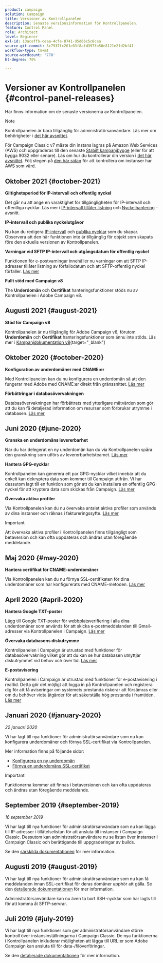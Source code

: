 ```yaml
---
product: campaign
solution: Campaign
title: Versioner av Kontrollpanelen
description: Senaste versionsinformation för Kontrollpanelen.
feature: Control Panel
role: Architect
level: Beginner
exl-id: 13aceffb-ceaa-4cfe-8741-95d66c5c6caa
source-git-commit: 5c7937fc201e83f8afd3973b50e8121e2fd2bf41
workflow-type: tm+mt
source-wordcount: '778'
ht-degree: 70%

---
```


# Versioner av Kontrollpanelen {#control-panel-releases}

Här finns information om de senaste versionerna av Kontrollpanelen.

>[!NOTE]
>
>Kontrollpanelen är bara tillgänglig för administratörsanvändare. Läs mer om behörigheter i [det här avsnittet](https://experienceleague.adobe.com/docs/control-panel/using/discover-control-panel/managing-permissions.html?lang=sv#discover-control-panel).
>
>För Campaign Classic v7 måste din instans lagras på Amazon Web Services (AWS) och uppgraderas till den senaste [Stabilt kampanjbygge](https://experienceleague.adobe.com/docs/campaign-classic/using/release-notes/rn-overview.html?lang=sv#rn-statuses) (eller för att bygga 9032 eller senare). Läs om hur du kontrollerar din version i [det här avsnittet](https://experienceleague.adobe.com/docs/campaign-classic/using/getting-started/starting-with-adobe-campaign/launching-adobe-campaign.html?lang=sv#getting-your-campaign-version). Följ stegen på [den här sidan](faq.md#hosted-aws) för att kontrollera om instanser har AWS som värd.

## Oktober 2021 {#october-2021}

**Giltighetsperiod för IP-intervall och offentlig nyckel**

Det går nu att ange en varaktighet för tillgängligheten för IP-intervall och offentliga nycklar. Läs mer i [IP-intervall tillåter listning](sftp/using/ip-range-allow-listing.md#adding-ip-addresses-allow-list) och [Nyckelhantering](sftp/using/key-management.md#installing-ssh-key) -avsnitt.

**IP-intervall och publika nyckelutgåvor**

Nu kan du redigera [IP-intervall](sftp/using/ip-range-allow-listing.md#editing-ip-ranges) och [publika nycklar](sftp/using/key-management.md#editing-public-keys) som du skapar. Observera att den här funktionen inte är tillgänglig för objekt som skapats före den aktuella versionen av Kontrollpanelen.

**Varningar vid SFTP IP-intervall och utgångsdatum för offentlig nyckel**

Funktionen för e-postvarningar innehåller nu varningar om att SFTP IP-adresser tillåter listning av förfallodatum och att SFTP-offentlig nyckel förfaller. [Läs mer](performance-monitoring/using/email-alerting.md)

**Fullt stöd med Campaign v8**

The **Underdomän** och **Certifikat** hanteringsfunktioner stöds nu av Kontrollpanelen i Adobe Campaign v8.

## Augusti 2021 {#august-2021}

**Stöd för Campaign v8**

Kontrollpanelen är nu tillgänglig för Adobe Campaign v8, förutom **Underdomän** och **Certifikat** hanteringsfunktioner som ännu inte stöds. Läs mer i [Kampanjdokumentation v8](https://experienceleague.adobe.com/docs/campaign/campaign-v8/deploy/self-service.html){target=&quot;_blank&quot;}

## Oktober 2020 {#october-2020}

**Konfiguration av underdomäner med CNAME:er**

Med Kontrollpanelen kan du nu konfigurera en underdomän så att den fungerar med Adobe med CNAME:er direkt från gränssnittet. [Läs mer](subdomains-certificates/using/setting-up-new-subdomain.md)

**Förbättringar i databasövervakningen**

Databasövervakningen har förbättrats med ytterligare mätvärden som gör att du kan få detaljerad information om resurser som förbrukar utrymme i databasen. [Läs mer](performance-monitoring/using/database-monitoring.md)

## Juni 2020 {#june-2020}

**Granska en underdomäns levererbarhet**

När du har delegerat en ny underdomän kan du via Kontrollpanelen spåra den granskning som utförs av levererbarhetsteamet. [Läs mer](subdomains-certificates/using/setting-up-new-subdomain.md)

**Hantera GPG-nycklar**

Kontrollpanelen kan generera ett par GPG-nycklar vilket innebär att du enkelt kan dekryptera data som kommer till Campaign utifrån. Vi har dessutom lagt till en funktion som gör att du kan installera en offentlig GPG-nyckel för att kryptera data som skickas från Campaign. [Läs mer](instances-settings/using/gpg-keys-management.md)

**Övervaka aktiva profiler**

Via Kontrollpanelen kan du nu övervaka antalet aktiva profiler som används av dina instanser och räknas i faktureringssyfte. [Läs mer](performance-monitoring/using/active-profiles-monitoring.md)

>[!IMPORTANT]
>
>Att övervaka aktiva profiler i Kontrollpanelen finns tillgängligt som betaversion och kan ofta uppdateras och ändras utan föregående meddelande.

## Maj 2020 {#may-2020}

**Hantera certifikat för CNAME-underdomäner**

Via Kontrollpanelen kan du nu förnya SSL-certifikaten för dina underdomäner som har konfigurerats med CNAME-metoden. [Läs mer](subdomains-certificates/using/renewing-subdomain-certificate.md)

## April 2020 {#april-2020}

**Hantera Google TXT-poster**

Lägg till Google TXT-poster för webbplatsverifiering i alla dina underdomäner som används för att skicka e-postmeddelanden till Gmail-adresser via Kontrollpanelen i Campaign. [Läs mer](subdomains-certificates/using/managing-txt-records.md)

**Övervaka databasens diskutrymme**

Kontrollpanelen i Campaign är utrustad med funktioner för databasövervakning vilket gör att du kan se hur databasen utnyttjar diskutrymmet vid behov och över tid. [Läs mer](performance-monitoring/using/database-monitoring.md)

**E-postavisering**

Kontrollpanelen i Campaign är utrustad med funktioner för e-postavisering i realtid. Detta gör det möjligt att logga in på Kontrollpanelen och registrera dig för att få aviseringar om systemets prestanda riskerar att försämras eller om du behöver vidta åtgärder för att säkerställa hög prestanda i framtiden. [Läs mer](performance-monitoring/using/email-alerting.md)

## Januari 2020 {#january-2020}

*22 januari 2020*

Vi har lagt till nya funktioner för administratörsanvändare som nu kan konfigurera underdomäner och förnya SSL-certifikat via Kontrollpanelen.

Mer information finns på följande sidor:
* [Konfigurera en ny underdomän](subdomains-certificates/using/setting-up-new-subdomain.md)
* [Förnya en underdomäns SSL-certifikat](subdomains-certificates/using/renewing-subdomain-certificate.md)

>[!IMPORTANT]
>
>Funktionerna kommer att finnas i betaversionen och kan ofta uppdateras och ändras utan föregående meddelande.

## September 2019 {#september-2019}

*16 september 2019*

Vi har lagt till nya funktioner för administratörsanvändare som nu kan lägga till IP-adresser i tillåtelselistan för att ansluta till instanser i Campaign Classic.
Dessutom kan administratörsanvändare nu se listan över instanser i Campaign Classic och berättigande till uppgraderingar av builds.

Se den [särskilda dokumentationen](instances-settings/using/ip-allow-listing-instance-access.md) för mer information.

## Augusti 2019 {#august-2019}

Vi har lagt till nya funktioner för administratörsanvändare som nu kan få meddelanden innan SSL-certifikat för deras domäner upphör att gälla. Se den [detaljerade dokumentationen](subdomains-certificates/using/monitoring-ssl-certificates.md) för mer information.

Administratörsanvändare kan nu även ta bort SSH-nycklar som har lagts till för att komma åt SFTP-servrar.

## Juli 2019 {#july-2019}

Vi har lagt till nya funktioner som ger administratörsanvändare större kontroll över instansinställningarna i Campaign Classic. De nya funktionerna i Kontrollpanelen inkluderar möjligheten att lägga till URL:er som Adobe Campaign kan ansluta till för data-/filöverföringar.

Se den [detaljerade dokumentationen](instances-settings/using/url-permissions.md) för mer information.

